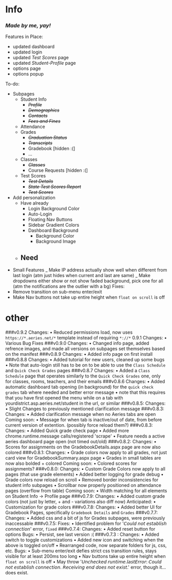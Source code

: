# Info

### _Made by me, yay!_

Features in Place:

- updated dashboard
- updated login
- updated _Test Scores_ page
- updated _Student-Profile_ page
- options page
- options popup

To-do:

- Subpages
  - Student Info
    - ~~_Profile_~~
    - ~~_Demographics_~~
    - ~~_Contacts_~~
    - ~~_Fees and Fines_~~
  - Attendance
  - Grades
    - ~~_Graduation Status_~~
    - ~~_Transcripts_~~
    - Gradebook [hidden :(]
    - ...
  - Classes
    - ~~_Classes_~~
    - Course Requests [hidden :(]
  - Test Scores
    - ~~_Test Details_~~
    - ~~_State Test Scores Report_~~
    - ~~_Test Scores_~~
- Add personalization
  - Have already
    - Login Background Color
    - Auto-Login
    - Floating Nav Buttons
    - Sidebar Gradient Colors
    - Dashboard Background
      - Background Color
      - Background Image
  - ## Need
- Small Features
  _ Make IP address actually show well when different from last login (atm just hides when current and last are same)
  _ Make dropdowns either show or not show faded background, pick one for all (atm the notifications are the outlier with a bg)
  Fixes:
- Remove transition on sub-menu enter/exit
- Make Nav buttons not take up entire height when `float on scroll` is off

# other

###v0.9.2
Changes:
• Reduced permissions load, now uses `https://*.aeries.net/*` template instead of requiring `*://*`
0.9.1
Changes:
• Various Bug Fixes
###v0.9.0
Changes:
• Changed info page, added refrence images, and made all versions on subpages set themselves based on the manifest
###v0.8.9
Changes:
• Added info page on first install
###v0.8.8
Changes:
• Added tutorial for new users, cleaned up some bugs
• Note that auto-login still has to be on to be able to use the `Class Schedule` and `Quick Check Grades` pages
###v0.8.7
Changes:
• Added a `Class Schedule` page that operates similarly to the `Quick Check Grades` one, only for classes, rooms, teachers, and their emails
###v0.8.6
Changes:
• Added automatic dashboard tab opening (in background) for the `quick check grades` tab where needed and better error message
• note that this requires that you have first opened the menu while on a tab with yourdistrict.asp.aeries.net/student in the url, or similar
###v0.8.5:
Changes:
• Slight Changes to previously mentioned clarification message
###v0.8.3:
Changes:
• Added clarification message when no Aeries tabs are open
Coming soon:
• Message for when tab is inactive/out of date, from before current version of extention. (possibly force reload them?)
###v0.8.3:
Changes:
• Added Quick grade check page
• Added more chrome.runtime.message calls/registered 'scrape'
• Feature needs a active aeries dashboard page open (not timed out/old)
###v0.8.2:
Changes:
• Scores for assignments on the GradebookDetails.aspx page are now also colored
###v0.8.1:
Changes:
• Grade colors now apply to all grades, not just card view for GradebookSummary.aspx page
• Grades in small tables are now also bolded + colored
Coming soon:
• Colored scores for assignments?
###v0.8.0:
Changes:
• Custom Grade Colors now apply to all pages (that use grade elements)
• Added better logging for grade debug
• Grade colors now reload on scroll
• Removed border inconsistencies for student info subpages
• Scrollbar now properly positioned on attendance pages (overflow from table)
Coming soon:
• Width matching for all elements on Student Info -> Profile page
###v0.7.9:
Changes:
• Added custom grade colors (not just by letter, + and - variations also diff now)
Anticipated:
• Customization for grade colors
###v0.7.8:
Changes:
• Added better UI for Gradebook Pages, specifically `Gradebook Details` and `Grades`
###v0.7.7:
Changes:
• Added css and a bit of js for Grades subpages, were previously inaccessable
###v0.7.5:
Fixes:
• Identified problem for '𝘊𝘰𝘶𝘭𝘥 𝘯𝘰𝘵 𝘦𝘴𝘵𝘢𝘣𝘭𝘪𝘴𝘩 𝘤𝘰𝘯𝘯𝘦𝘤𝘵𝘪𝘰𝘯' error, `fixed`
###v0.7.4:
Changes:
• Added reset button for options
Bugs:
• Persist, see last version :(
###v0.7.3 :
Changes:
• Added switch to toggle customizations
• Added new icon and switching when the above is toggled on/off
• Rearranged code, now separate folders for js, css, etc.
Bugs:
• Sub-menu enter/exit defies strict css transition rules, stays visible for at least 200ms too long
• Nav buttons take up entire height when `float on scroll` is off
• May throw '𝘜𝘯𝘤𝘩𝘦𝘤𝘬𝘦𝘥 𝘳𝘶𝘯𝘵𝘪𝘮𝘦.𝘭𝘢𝘴𝘵𝘌𝘳𝘳𝘰𝘳: 𝘊𝘰𝘶𝘭𝘥 𝘯𝘰𝘵 𝘦𝘴𝘵𝘢𝘣𝘭𝘪𝘴𝘩 𝘤𝘰𝘯𝘯𝘦𝘤𝘵𝘪𝘰𝘯. 𝘙𝘦𝘤𝘦𝘪𝘷𝘪𝘯𝘨 𝘦𝘯𝘥 𝘥𝘰𝘦𝘴 𝘯𝘰𝘵 𝘦𝘹𝘪𝘴𝘵.' error, though it... does exist.
